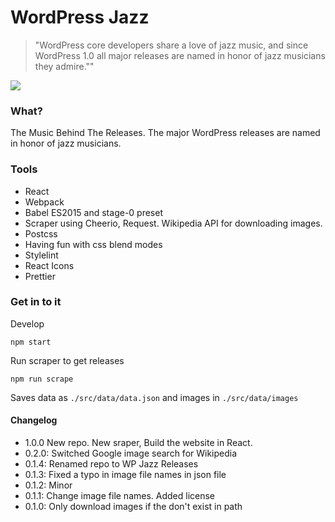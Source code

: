 # WordPress Jazz

> "WordPress core developers share a love of jazz music, and since WordPress 1.0 all major releases are named in honor of jazz musicians they admire.""

![](https://res.cloudinary.com/urre/image/upload/v1496566335/ttmqspgiek4wfqkcvlzj.png)

### What?

The Music Behind The Releases. The major WordPress releases are named in honor of jazz musicians.

### Tools

+ React
+ Webpack
+ Babel ES2015 and stage-0 preset
+ Scraper using Cheerio, Request. Wikipedia API for downloading images.
+ Postcss
+ Having fun with css blend modes
+ Stylelint
+ React Icons
+ Prettier

### Get in to it

Develop

	npm start

Run scraper to get releases

	npm run scrape

Saves data as ``./src/data/data.json`` and images in ``./src/data/images``

#### Changelog
- 1.0.0 New repo. New sraper, Build the website in React.
- 0.2.0: Switched Google image search for Wikipedia
- 0.1.4: Renamed repo to WP Jazz Releases
- 0.1.3: Fixed a typo in image file names in json file
- 0.1.2: Minor
- 0.1.1: Change image file names. Added license
- 0.1.0: Only download images if the don't exist in path
